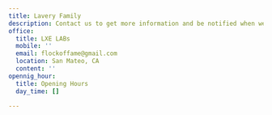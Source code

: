 ```yaml
---
title: Lavery Family
description: Contact us to get more information and be notified when we are live!
office:
  title: LXE LABs
  mobile: ''
  email: flockoffame@gmail.com
  location: San Mateo, CA
  content: ''
opennig_hour:
  title: Opening Hours
  day_time: []

---
```

